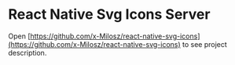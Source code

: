 # React Native Svg Icons Server

Open [https://github.com/x-Milosz/react-native-svg-icons](https://github.com/x-Milosz/react-native-svg-icons) to see project description.
